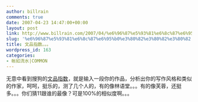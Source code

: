 ```yaml
---
author: billrain
comments: true
date: 2007-04-23 14:47:00+00:00
layout: post
link: http://www.billrain.com/2007/04/%e6%96%87%e5%93%81%e6%8c%87%e6%95%b0%e3%80%82%e3%80%82%e3%80%82/
slug: '%e6%96%87%e5%93%81%e6%8c%87%e6%95%b0%e3%80%82%e3%80%82%e3%80%82'
title: 文品指数。。。
wordpress_id: 163
categories:
- 帐如流水|COMMON
---
```


无意中看到搜狗的[文品指数](http://www.sogou.com/labs/wenpin/)，就是输入一段你的作品，分析出你的写作风格和类似的作家，呵呵，挺乐的，测了几个人的，有的像林语堂。。。有的像芙蓉，还挺多。。。你们猜11跟谁的最像？可是100%的相似度啊。。。
